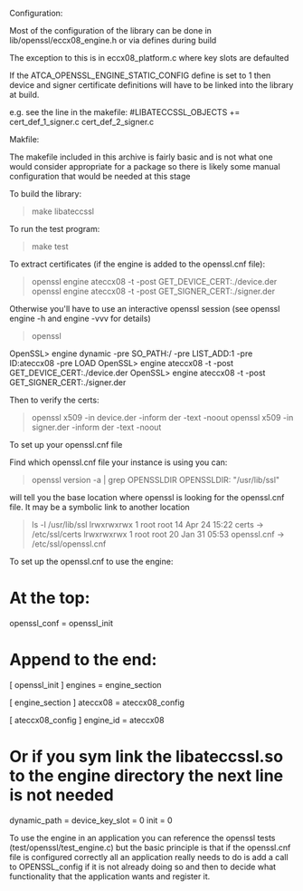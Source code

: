 
Configuration:

Most of the configuration of the library can be done in lib/openssl/eccx08_engine.h or via defines during build

The exception to this is in eccx08_platform.c where key slots are defaulted 

If the ATCA_OPENSSL_ENGINE_STATIC_CONFIG define is set to 1 then device and signer certificate definitions will
have to be linked into the library at build. 

e.g. see the line in the makefile: #LIBATECCSSL_OBJECTS += cert_def_1_signer.c cert_def_2_signer.c


Makfile:

The makefile included in this archive is fairly basic and is not what one would consider appropriate for a package
so there is likely some manual configuration that would be needed at this stage


To build the library:

> make libateccssl

To run the test program:

> make test

To extract certificates (if the engine is added to the openssl.cnf file):

> openssl engine ateccx08 -t -post GET_DEVICE_CERT:./device.der
> openssl engine ateccx08 -t -post GET_SIGNER_CERT:./signer.der

Otherwise you'll have to use an interactive openssl session (see openssl engine -h and engine -vvv for details)

> openssl

OpenSSL> engine dynamic -pre SO_PATH:/<full path to libeccssl.so> -pre LIST_ADD:1 -pre ID:ateccx08 -pre LOAD
OpenSSL> engine ateccx08 -t -post GET_DEVICE_CERT:./device.der
OpenSSL> engine ateccx08 -t -post GET_SIGNER_CERT:./signer.der

Then to verify the certs:
> openssl x509 -in device.der -inform der -text -noout
> openssl x509 -in signer.der -inform der -text -noout

To set up your openssl.cnf file

Find which openssl.cnf file your instance is using you can:

> openssl version -a | grep OPENSSLDIR
OPENSSLDIR: "/usr/lib/ssl"

will tell you the base location where openssl is looking for the openssl.cnf file. It may be a symbolic link to another location

> ls -l /usr/lib/ssl
lrwxrwxrwx 1 root root 14 Apr 24 15:22 certs -> /etc/ssl/certs
lrwxrwxrwx 1 root root 20 Jan 31 05:53 openssl.cnf -> /etc/ssl/openssl.cnf

To set up the openssl.cnf to use the engine:

# At the top:

openssl_conf = openssl_init

# Append to the end:

[ openssl_init ]
engines = engine_section

[ engine_section ]
ateccx08 = ateccx08_config

[ ateccx08_config ]
engine_id = ateccx08
# Or if you sym link the libateccssl.so to the engine directory the next line is not needed
dynamic_path = <full path to libateccssl.so>
device_key_slot = 0
init = 0

To use the engine in an application you can reference the openssl tests (test/openssl/test_engine.c) but the basic principle is that
if the openssl.cnf file is configured correctly all an application really needs to do is add a call to OPENSSL_config if it is not already
doing so and then to decide what functionality that the application wants and register it.
